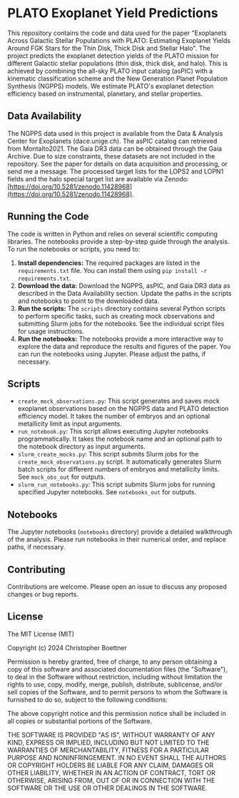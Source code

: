 # PLATO Exoplanet Yield Predictions

This repository contains the code and data used for the paper "Exoplanets Across Galactic Stellar Populations with PLATO: Estimating Exoplanet Yields Around FGK Stars for the Thin Disk, Thick Disk and Stellar Halo".  The project predicts the exoplanet detection yields of the PLATO mission for different Galactic stellar populations (thin disk, thick disk, and halo). This is achieved by combining the all-sky PLATO input catalog (asPIC) with a kinematic classification scheme and the New Generation Planet Population Synthesis (NGPPS) models.  We estimate PLATO's exoplanet detection efficiency based on instrumental, planetary, and stellar properties.

## Data Availability

The NGPPS data used in this project is available from the Data & Analysis Center for Exoplanets (dace.unige.ch). The asPIC catalog can retrieved from Montalto2021. The Gaia DR3 data can be obtained through the Gaia Archive.  Due to size constraints, these datasets are not included in the repository.  See the paper for details on data acquisition and processing, or send me a message. The processed target lists for the LOPS2 and LOPN1 fields and the halo special target list are available via Zenodo: [https://doi.org/10.5281/zenodo.11428968](https://doi.org/10.5281/zenodo.11428968).

## Running the Code

The code is written in Python and relies on several scientific computing libraries. The notebooks provide a step-by-step guide through the analysis.  To run the notebooks or scripts, you need to:

1.  **Install dependencies:**  The required packages are listed in the `requirements.txt` file. You can install them using `pip install -r requirements.txt`.
2.  **Download the data:** Download the NGPPS, asPIC, and Gaia DR3 data as described in the Data Availability section. Update the paths in the scripts and notebooks to point to the downloaded data.
3.  **Run the scripts:**  The `scripts` directory contains several Python scripts to perform specific tasks, such as creating mock observations and submitting Slurm jobs for the notebooks. See the individual script files for usage instructions.
4.  **Run the notebooks:**  The notebooks provide a more interactive way to explore the data and reproduce the results and figures of the paper.  You can run the notebooks using Jupyter.  Please adjust the paths, if necessary.

## Scripts

- `create_mock_observations.py`: This script generates and saves mock exoplanet observations based on the NGPPS data and PLATO detection efficiency model. It takes the number of embryos and an optional metallicity limit as input arguments.
-   `run_notebook.py`: This script allows executing Jupyter notebooks programmatically. It takes the notebook name and an optional path to the notebook directory as input arguments.
- `slurm_create_mocks.py`: This script submits Slurm jobs for the `create_mock_observations.py` script. It automatically generates Slurm batch scripts for different numbers of embryos and metallicity limits. See `mock_obs_out` for outputs.
-   `slurm_run_notebooks.py`:  This script submits Slurm jobs for running specified Jupyter notebooks. See `notebooks_out` for outputs.

## Notebooks

The Jupyter notebooks (`notebooks` directory) provide a detailed walkthrough of the analysis. Please run notebooks in their numerical order, and replace paths, if necessary.

## Contributing

Contributions are welcome.  Please open an issue to discuss any proposed changes or bug reports.


## License

The MIT License (MIT)

Copyright (c) 2024 Christopher Boettner

Permission is hereby granted, free of charge, to any person obtaining a copy
of this software and associated documentation files (the "Software"), to deal
in the Software without restriction, including without limitation the rights
to use, copy, modify, merge, publish, distribute, sublicense, and/or sell
copies of the Software, and to permit persons to whom the Software is
furnished to do so, subject to the following conditions:

The above copyright notice and this permission notice shall be included in
all copies or substantial portions of the Software.

THE SOFTWARE IS PROVIDED "AS IS", WITHOUT WARRANTY OF ANY KIND, EXPRESS OR
IMPLIED, INCLUDING BUT NOT LIMITED TO THE WARRANTIES OF MERCHANTABILITY,
FITNESS FOR A PARTICULAR PURPOSE AND NONINFRINGEMENT. IN NO EVENT SHALL THE
AUTHORS OR COPYRIGHT HOLDERS BE LIABLE FOR ANY CLAIM, DAMAGES OR OTHER
LIABILITY, WHETHER IN AN ACTION OF CONTRACT, TORT OR OTHERWISE, ARISING FROM,
OUT OF OR IN CONNECTION WITH THE SOFTWARE OR THE USE OR OTHER DEALINGS IN
THE SOFTWARE.
